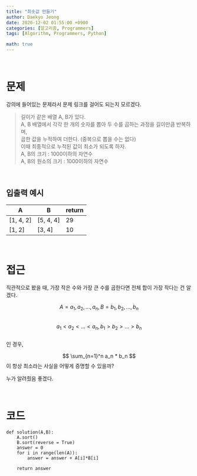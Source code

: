 ```yaml
---
title: "최솟값 만들기"
author: Daekyo Jeong
date: 2020-12-02 01:55:00 +0900
categories: [알고리즘, Programmers]
tags: [Algorithm, Programmers, Python]

math: true
---
```



<br/>

# 문제

강의에 들어있는 문제라서 문제 링크를 걸어도 되는지 모르겠다.

> 길이가 같은 배열 A, B가 있다.   
> A, B 배열에서 각각 한 개의 숫자를 뽑아 두 수를 곱하는 과정을 길이만큼 반복하며,   
> 곱한 값을 누적하여 더한다. (중복으로 뽑을 수는 없다)   
> 이때 최종적으로 누적된 값이 최소가 되도록 하자.   
> A, B의 크기 : 1000이하의 자연수           
> A, B의 원소의 크기 : 1000이하의 자연수      


<br/>

## 입출력 예시



| A    | B   | return |
|----------|--------|---------|
| [1, 4, 2]  | [5, 4, 4]  | 29 |
| [1, 2]  | [3, 4] | 10  |



<br/>

# 접근

직관적으로 봤을 때, 가장 작은 수와 가장 큰 수를 곱한다면 전체 합이 가장 작다는 건 알겠다.   

$$ A = {a_1, a_2, ..., a_n}, B = {b_1, b_2, ..., b_n} $$    
$$ a_1 < a_2 < ... < a_n,  b_1 > b_2 > ... > b_n $$    
인 경우,   

$$ \sum_{n=1}^n a_n * b_n $$ 이 항상 최소라는 사실을 어떻게 증명할 수 있을까?   

누가 알려줬음 좋겠다.   




<br/>

# 코드

```{.python}
def solution(A,B):
    A.sort()
    B.sort(reverse = True)
    answer = 0
    for i in range(len(A)):
        answer = answer + A[i]*B[i]

    return answer
```

<br/>
